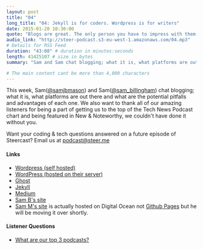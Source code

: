 ```yaml
---
layout: post
title: "04"
long_title: "04: Jekyll is for coders. Wordpress is for writers"
date: 2015-01-20 10:30:00
quote: "Blogs are great. The only person you have to impress with them is yourself"
audio_link: "http://steer-podcast.s3-eu-west-1.amazonaws.com/04.mp3"
# Details for RSS Feed
duration: "43:08" # duration in minutes:seconds
length: 41425107 # size in bytes
summary: "Sam and Sam chat blogging; what it is, what platforms are out there and what are the potential pitfalls and advantages of each one." # Short description of the episode

# The main content cant be more than 4,000 characters
---
```

This week, Sam([@samjbmason](https://twitter.com/samjbmason)) and Sam([@sam_billingham](https://twitter.com/sam_billingham)) chat blogging; what it is, what platforms are out there and what are the potential pitfalls and advantages of each one. We also want to thank all of our amazing listeners for being a part of getting us to the top of the Tech News Podcast chart and being featured in New & Noteworthy, we couldn't have done it without you.

Want your coding & tech questions answered on a future episode of Steercast? Email us at [podcast@steer.me](mailto:podcast@steer.me)

#### Links
- [Wordpress (self hosted)](https://en-gb.wordpress.org/)
- [WordPress (hosted on their server)](https://wordpress.com/)
- [Ghost](https://ghost.org/)
- [Jekyll](http://jekyllrb.com/)
- [Medium](https://medium.com/)
- [Sam B's site](http://sambillingham.com/)
- [Sam M's site](http://maison.io) is actually hosted on Digital Ocean not [Github Pages](https://pages.github.com/) but he will be moving it over shortly.


#### Listener Questions
- [What are our top 3 podcasts?](#t=39:10)
